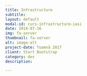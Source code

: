 ```yaml
---
title: Infrastructure
subtitle:
layout: default
modal-id: curs-infrastructure-iasi
date: 2014-07-16
img: fa-server
thumbnail: fa-server
alt: image-alt
project-date: Toamnă 2017
client: Start Bootstrap
category: dev
description:

---
```


